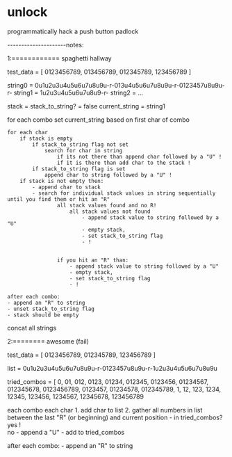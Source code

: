 unlock
======

programmatically hack a push button padlock

---------------------notes:

1:============ spaghetti hallway


test_data = [ 0123456789, 013456789, 012345789, 123456789 ]

string0 = 0u1u2u3u4u5u6u7u8u9u-r-013u4u5u6u7u8u9u-r-0123457u8u9u-r-
string1 = 1u2u3u4u5u6u7u8u9-r-
string2 = 
...

stack = 
stack_to_string? = false
current_string = string1


for each combo
	set current_string based on first char of combo

	for each char
		if stack is empty
			if stack_to_string flag not set
				search for char in string
					if its not there than append char followed by a "U" !
					if it is there than add char to the stack !
			if stack_to_string flag is set
				append char to string followed by a "U" !
		if stack is not empty then:
			- append char to stack
			- search for individual stack values in string sequentially until you find them or hit an "R"
					all stack values found and no R!
						all stack values not found
							- append stack value to string followed by a "U"
							- empty stack, 
							- set stack_to_string flag
							- !


					if you hit an "R" than:
						- append stack value to string followed by a "U"
						- empty stack, 
						- set stack_to_string flag
						- !
	
	after each combo:
	- append an "R" to string
	- unset stack_to_string flag
	- stack should be empty

concat all strings



2:======== awesome (fail)

test_data = [ 0123456789, 012345789, 123456789 ]

list = 0u1u2u3u4u5u6u7u8u9u-r-0123457u8u9u-r-1u2u3u4u5u6u7u8u9u

tried_combos = [ 0, 01, 012, 0123, 01234, 012345, 0123456, 01234567, 012345678, 0123456789, 0123457, 01234578, 012345789, 1, 12, 123, 1234, 12345, 123456, 1234567, 12345678, 123456789


each combo
	each char
		1. add char to list
		2. gather all numbers in list between the last "R" (or beginning) and current position - in tried_combos?
				yes !				
				no
					- append a "U"
					- add to tried_combos

after each combo:
	- append an "R" to string
